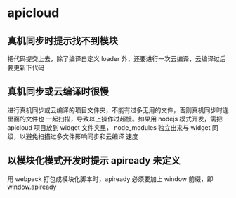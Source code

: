 # apicloud

## 真机同步时提示找不到模块

把代码提交上去，除了编译自定义 loader 外，还要进行一次云编译，云编译过后要更新下代码

## 真机同步或云编译时很慢

进行真机同步或云编译的项目文件夹，不能有过多无用的文件，否则真机同步时连里面的文件也
一起扫描，导致以上操作过超慢。如果用 nodejs 模式开发，需把 apicloud 项目放到 widget
文件夹里， node_modules 独立出来与 widget 同级，以避免扫描过多文件影响同步和云编译
速度

## 以模块化模式开发时提示 apiready 未定义

用 webpack 打包成模块化脚本时，apiready 必须要加上 window 前缀，即 window.apiready